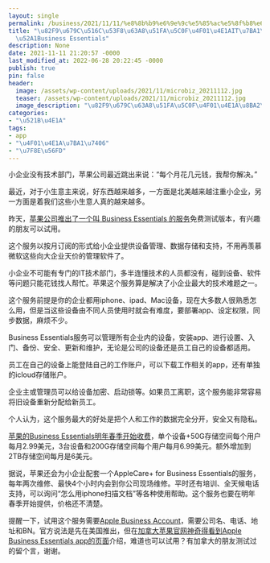 ```yaml
---
layout: single
permalink: /business/2021/11/11/%e8%8b%b9%e6%9e%9c%e5%85%ac%e5%8f%b8%e6%8e%a8%e5%87%ba%e5%b0%8f%e4%bc%81%e4%b8%9ait%e7%ae%a1%e7%90%86%e6%9c%8d%e5%8a%a1business-essentials/
title: "\u82F9\u679C\u516C\u53F8\u63A8\u51FA\u5C0F\u4F01\u4E1AIT\u7BA1\u7406\u670D\
  \u52A1Business Essentials"
description: None
date: 2021-11-11 21:20:57 -0000
last_modified_at: 2022-06-28 20:22:45 -0000
publish: true
pin: false
header:
  image: /assets/wp-content/uploads/2021/11/microbiz_20211112.jpg
  teaser: /assets/wp-content/uploads/2021/11/microbiz_20211112.jpg
  image_description: "\u82F9\u679C\u63A8\u51FA\u5C0F\u4F01\u4E1A\u8BA2\u9605\u670D\u52A1"
categories:
- "\u521B\u4E1A"
tags:
- app
- "\u4F01\u4E1A\u7BA1\u7406"
- "\u7F8E\u56FD"
---
```

小企业没有技术部门，苹果公司最近跳出来说：“每个月花几元钱，我帮你解决。”

最近，对于小生意主来说，好东西越来越多，一方面是北美越来越注重小企业，另一方面是着我们这些小生意人真的越来越多。

昨天，[苹果公司推出了一个叫 Business Essentials 的服务](https://www.apple.com/business/essentials/)免费测试版本，有兴趣的朋友可以试用。

这个服务以按月订阅的形式给小企业提供设备管理、数据存储和支持，不用再羡慕微软这些向大企业天价的管理软件了。

小企业不可能有专门的IT技术部门，多半连懂技术的人员都没有，碰到设备、软件等问题只能花钱找人帮忙。苹果这个服务算是解决了小企业最大的技术难题之一。

这个服务前提是你的企业都用iphone、ipad、Mac设备，现在大多数人很熟悉怎么用，但是当这些设备由不同人员使用时就会有难度，要部署app、设定权限，同步数据，麻烦不少。

Business Essentials服务可以管理所有企业内的设备，安装app、进行设置、入门、备份、安全、更新和维护，无论是公司的设备还是员工自己的设备都适用。

员工在自己的设备上能登陆自己的工作账户，可以下载工作相关的app，还有单独的icloud存储账户。

企业主或管理员可以给设备加密、启动锁等。如果员工离职，这个服务能非常容易将旧设备重新分配给新员工。

个人认为，这个服务最大的好处是把个人和工作的数据完全分开，安全又有隐私。

[苹果的Business Essentials明年春季开始收费](https://smb.apple.com/essentials/)，单个设备+50G存储空间每个用户每月2.99美元，3台设备和200G存储空间每个用户每月6.99美元。额外增加到2TB存储空间每月是6美元。

据说，苹果还会为小企业配套一个AppleCare+ for Business Essentials的服务，每年两次维修、最快4个小时内会到你公司现场维修。平时还有培训、全天候电话支持，可以询问“怎么用iphone扫描文档”等各种使用帮助。这个服务也要在明年春季开始提供，价格还不清楚。

提醒一下，试用这个服务需要[Apple Business Account](https://business.apple.com/#enrollment)，需要公司名、电话、地址和BN。官方说法是先在美国推出，但在[加拿大苹果官网神奇得看到Apple Business Essentials app的页面](https://support.apple.com/en-ca/HT212754)介绍，难道也可以试用？有加拿大的朋友测试过的留个言，谢谢。
